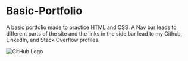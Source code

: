 # Basic-Portfolio

A basic portfolio made to practice HTML and CSS. A Nav bar leads to different parts of the site and the links in the side bar lead to my Github, LinkedIn, and Stack Overflow profiles.

![GitHub Logo](assets/images/logo.png)